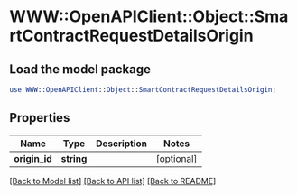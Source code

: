 # WWW::OpenAPIClient::Object::SmartContractRequestDetailsOrigin

## Load the model package
```perl
use WWW::OpenAPIClient::Object::SmartContractRequestDetailsOrigin;
```

## Properties
Name | Type | Description | Notes
------------ | ------------- | ------------- | -------------
**origin_id** | **string** |  | [optional] 

[[Back to Model list]](../README.md#documentation-for-models) [[Back to API list]](../README.md#documentation-for-api-endpoints) [[Back to README]](../README.md)


